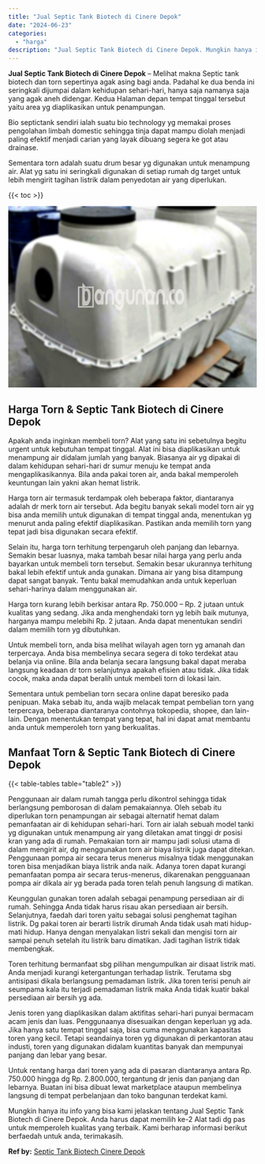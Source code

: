 ```yaml
---
title: "Jual Septic Tank Biotech di Cinere Depok"
date: "2024-06-23"
categories: 
  - "harga"
description: "Jual Septic Tank Biotech di Cinere Depok. Mungkin hanya itu info yang bisa kami jelaskan tentang Jual Septic Tank Biotech di Cinere Depok. Anda harus dapat m..."
---
```


**Jual Septic Tank Biotech di Cinere Depok** – Melihat makna Septic tank biotech dan torn sepertinya agak asing bagi anda. Padahal ke dua benda ini seringkali dijumpai dalam kehidupan sehari-hari, hanya saja namanya saja yang agak aneh didengar. Kedua Halaman depan tempat tinggal tersebut yaitu area yg diaplikasikan untuk penampungan.

Bio septictank sendiri ialah suatu bio technology yg memakai proses pengolahan limbah domestic sehingga tinja dapat mampu diolah menjadi paling efektif menjadi carian yang layak dibuang segera ke got atau drainase.

Sementara torn adalah suatu drum besar yg digunakan untuk menampung air. Alat yg satu ini seringkali digunakan di setiap rumah dg target untuk lebih mengirit tagihan listrik dalam penyedotan air yang diperlukan.

{{< toc >}}

![Jual Septic Tank Biotech di Cinere Depok](/images/jual-bio-septictank-37.png)

## Harga Torn & Septic Tank Biotech di Cinere Depok

Apakah anda inginkan membeli torn? Alat yang satu ini sebetulnya begitu urgent untuk kebutuhan tempat tinggal. Alat ini bisa diaplikasikan untuk menampung air didalam jumlah yang banyak. Biasanya air yg dipakai di dalam kehidupan sehari-hari dr sumur menuju ke tempat anda mengaplikasikannya. Bila anda pakai toren air, anda bakal memperoleh keuntungan lain yakni akan hemat listrik.

Harga torn air termasuk terdampak oleh beberapa faktor, diantaranya adalah dr merk torn air tersebut. Ada begitu banyak sekali model torn air yg bisa anda memilih untuk digunakan di tempat tinggal anda, menentukan yg menurut anda paling efektif diaplikasikan. Pastikan anda memilih torn yang tepat jadi bisa digunakan secara efektif.

Selain itu, harga torn terhitung terpengaruh oleh panjang dan lebarnya. Semakin besar luasnya, maka tambah besar nilai harga yang perlu anda bayarkan untuk membeli torn tersebut. Semakin besar ukurannya terhitung bakal lebih efektif untuk anda gunakan. Dimana air yang bisa ditampung dapat sangat banyak. Tentu bakal memudahkan anda untuk keperluan sehari-harinya dalam menggunakan air.

Harga torn kurang lebih berkisar antara Rp. 750.000 – Rp. 2 jutaan untuk kualitas yang sedang. Jika anda menghendaki torn yg lebih baik mutunya, harganya mampu melebihi Rp. 2 jutaan. Anda dapat menentukan sendiri dalam memilih torn yg dibutuhkan.

Untuk membeli torn, anda bisa melihat wilayah agen torn yg amanah dan terpercaya. Anda bisa membelinya secara segera di toko terdekat atau belanja via online. Bila anda belanja secara langsung bakal dapat meraba langsung keadaan dr torn selanjutnya apakah efisien atau tidak. Jika tidak cocok, maka anda dapat beralih untuk membeli torn di lokasi lain.

Sementara untuk pembelian torn secara online dapat beresiko pada penipuan. Maka sebab itu, anda wajib melacak tempat pembelian torn yang terpercaya, beberapa diantaranya contohnya tokopedia, shopee, dan lain-lain. Dengan menentukan tempat yang tepat, hal ini dapat amat membantu anda untuk memperoleh torn yang berkualitas.

## Manfaat Torn & Septic Tank Biotech di Cinere Depok

{{< table-tables table="table2" >}}

Penggunaan air dalam rumah tangga perlu dikontrol sehingga tidak berlangsung pemborosan di dalam pemakaiannya. Oleh sebab itu diperlukan torn penampungan air sebagai alternatif hemat dalam pemanfaatan air di kehidupan sehari-hari. Torn air ialah sebuah model tanki yg digunakan untuk menampung air yang diletakan amat tinggi dr posisi kran yang ada di rumah. Pemakaian torn air mampu jadi solusi utama di dalam mengirit air, dg menggunakan torn air biaya listrik juga dapat ditekan. Penggunaan pompa air secara terus menerus misalnya tidak menggunakan toren bisa menjadikan biaya listrik anda naik. Adanya toren dapat kurangi pemanfaatan pompa air secara terus-menerus, dikarenakan pengguanaan pompa air dikala air yg berada pada toren telah penuh langsung di matikan.

Keunggulan gunakan toren adalah sebagai penampung persediaan air di rumah. Sehingga Anda tidak harus risau akan persediaan air bersih. Selanjutnya, faedah dari toren yaitu sebagai solusi penghemat tagihan listrik. Dg pakai toren air berarti listrik dirumah Anda tidak usah mati hidup-mati hidup. Hanya dengan menyalakan listri sekali dan mengisi torn air sampai penuh setelah itu listrik baru dimatikan. Jadi tagihan listrik tidak membengkak.

Toren terhitung bermanfaat sbg pilihan mengumpulkan air disaat listrik mati. Anda menjadi kurangi ketergantungan terhadap listrik. Terutama sbg antisipasi dikala berlangsung pemadaman listrik. Jika toren terisi penuh air seumpama kala itu terjadi pemadaman listrik maka Anda tidak kuatir bakal persediaan air bersih yg ada.

Jenis toren yang diaplikasikan dalam aktifitas sehari-hari punyai bermacam acam jenis dan luas. Penggunaanya disesuaikan dengan keperluan yg ada. Jika hanya satu tempat tinggal saja, bisa cuma menggunakan kapasitas toren yang kecil. Tetapi seandainya toren yg digunakan di perkantoran atau industi, toren yang digunakan didalam kuantitas banyak dan mempunyai panjang dan lebar yang besar.

Untuk rentang harga dari toren yang ada di pasaran diantaranya antara Rp. 750.000 hingga dg Rp. 2.800.000, tergantung dr jenis dan panjang dan lebarnya. Buatan ini bisa dibuat lewat marketplace ataupun membelinya langsung di tempat perbelanjaan dan toko bangunan terdekat kami.

Mungkin hanya itu info yang bisa kami jelaskan tentang Jual Septic Tank Biotech di Cinere Depok. Anda harus dapat memilih ke-2 Alat tadi dg pas untuk memperoleh kualitas yang terbaik. Kami berharap informasi berikut berfaedah untuk anda, terimakasih.

**Ref by:** [Septic Tank Biotech Cinere Depok](https://id.wikipedia.org/wiki/Septic)
